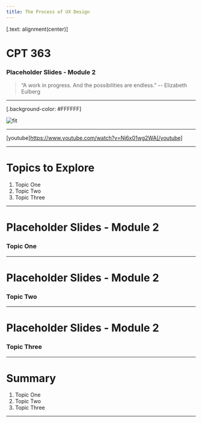 ```yaml
---
title: The Process of UX Design
---
```


[.text: alignment(center)]

# CPT 363

### Placeholder Slides - Module 2

> “A work in progress. And the possibilities are endless.”
-- Elizabeth Eulberg

---

[.background-color: #FFFFFF]

![fit](https://hibbittsdesign.org/images/ux-toolkit-8-no-numbers.png "Diagram of user experience design process/techniques")

---

[youtube]https://www.youtube.com/watch?v=Nj6x01wg2WA[/youtube]

---

# Topics to Explore
1. Topic One  
2. Topic Two   
3. Topic Three  

---

# Placeholder Slides - Module 2

### Topic One

---

# Placeholder Slides - Module 2

### Topic Two

---

# Placeholder Slides - Module 2

### Topic Three

---

# Summary
1. Topic One  
2. Topic Two   
3. Topic Three  

---
